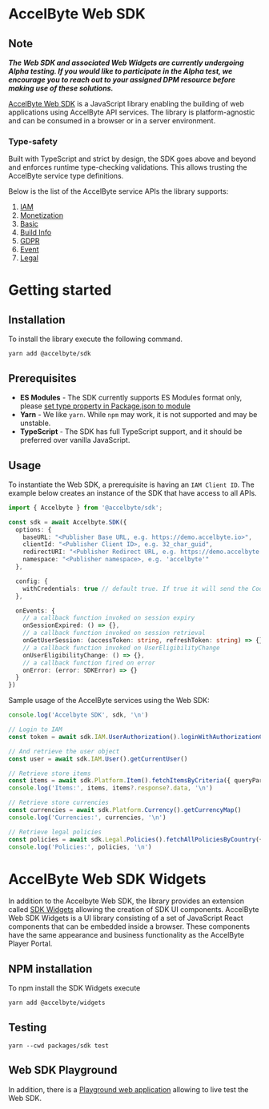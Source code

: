# AccelByte Web SDK

## Note

***The Web SDK and associated Web Widgets are currently undergoing Alpha testing. If you would like to participate in the Alpha test, we encourage you to reach out to your assigned DPM resource before making use of these solutions.***

[AccelByte Web SDK](https://demo.accelbyte.io/web-sdk-playground/) is a JavaScript library enabling the building of web applications using AccelByte API services. The library is
platform-agnostic and can be consumed in a browser or in a server environment.

### Type-safety
Built with TypeScript and strict by design, the SDK goes above and beyond and enforces runtime type-checking validations. This allows trusting the AccelByte service type definitions.

Below is the list of the AccelByte service APIs the library supports:

1. [IAM](https://docs.accelbyte.io/api-endpoints.html#access)
2. [Monetization](https://docs.accelbyte.io/api-endpoints.html#monetization)
3. [Basic](https://docs.accelbyte.io/api-endpoints.html#basic)
4. [Build Info](https://docs.accelbyte.io/api-endpoints.html#distribution)
5. [GDPR](https://docs.accelbyte.io/api-endpoints.html#access)
6. [Event](https://docs.accelbyte.io/api-endpoints.html#access)
7. [Legal](https://docs.accelbyte.io/api-endpoints.html#access)

# Getting started

## Installation

To install the library execute the following command.

```shell
yarn add @accelbyte/sdk
```

## Prerequisites

* **ES Modules** - The SDK currently supports ES Modules format only, please [set type property in Package.json to module](https://nodejs.org/api/packages.html#type)
* **Yarn** - We like `yarn`. While `npm` may work, it is not supported and may be unstable.
* **TypeScript** - The SDK has full TypeScript support, and it should be preferred over vanilla JavaScript.

## Usage

To instantiate the Web SDK, a prerequisite is having an `IAM Client ID`. The example below creates an instance of the SDK
that have access to all APIs.

```typescript
import { Accelbyte } from '@accelbyte/sdk';

const sdk = await Accelbyte.SDK({
  options: {
    baseURL: "<Publisher Base URL, e.g. https://demo.accelbyte.io>",
    clientId: "<Publisher Client ID>, e.g. 32_char_guid",
    redirectURI: "<Publisher Redirect URL, e.g. https://demo.accelbyte.io>",
    namespace: "<Publisher namespace>, e.g. 'accelbyte'"
  },

  config: {
    withCredentials: true // default true. If true it will send the Cookie automatically
  },

  onEvents: {
    // a callback function invoked on session expiry
    onSessionExpired: () => {},
    // a callback function invoked on session retrieval
    onGetUserSession: (accessToken: string, refreshToken: string) => {},
    // a callback function invoked on UserEligibilityChange
    onUserEligibilityChange: () => {},
    // a callback function fired on error
    onError: (error: SDKError) => {}
  }
})
```

Sample usage of the AccelByte services using the Web SDK:

```typescript
console.log('Accelbyte SDK', sdk, '\n')

// Login to IAM
const token = await sdk.IAM.UserAuthorization().loginWithAuthorizationCode({code, codeVerifier})

// And retrieve the user object
const user = await sdk.IAM.User().getCurrentUser()

// Retrieve store items
const items = await sdk.Platform.Item().fetchItemsByCriteria({ queryParams: { appType: 'GAME' } })
console.log('Items:', items, items?.response?.data, '\n')

// Retrieve store currencies
const currencies = await sdk.Platform.Currency().getCurrencyMap()
console.log('Currencies:', currencies, '\n')

// Retrieve legal policies
const policies = await sdk.Legal.Policies().fetchAllPoliciesByCountry({countryCode: 'Bulgaria'})
console.log('Policies:', policies, '\n')
```

# AccelByte Web SDK Widgets
In addition to the Accelbyte Web SDK, the library provides an extension called [SDK Widgets](https://www.npmjs.com/package/@accelbyte/widgets) allowing the creation of SDK UI components. AccelByte Web SDK Widgets is a UI library consisting of a set of JavaScript React components that can be embedded inside a browser. These components have the same appearance and business functionality as the AccelByte Player Portal.

## NPM installation

To npm install the SDK Widgets execute

```shell
yarn add @accelbyte/widgets
```

## Testing

```shell
yarn --cwd packages/sdk test
```

## Web SDK Playground

In addition, there is a [Playground web application](https://demo.accelbyte.io/web-sdk-playground/) allowing to live test the Web SDK. 
